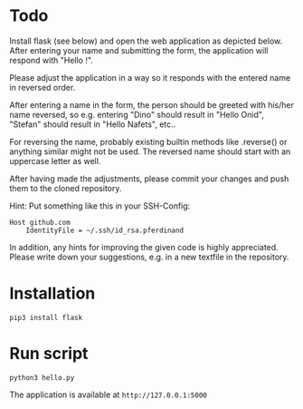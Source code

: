 # Todo

Install flask (see below) and open the web application as depicted below. After entering your name and
submitting the form, the application will respond with "Hello <Name>!".

Please adjust the application in a way so it responds with the entered name in
reversed order. 

After entering a name in the form, the person should be greeted with his/her name
reversed, so e.g. entering "Dino" should result in "Hello Onid", "Stefan" should
result in "Hello Nafets", etc..

For reversing the name, probably existing builtin methods like .reverse() or anything 
similar might not be used. The reversed name should start with an uppercase letter as well.

After having made the adjustments, please commit your changes and push them to the cloned repository.

Hint: Put something like this in your SSH-Config:
```
Host github.com
    IdentityFile = ~/.ssh/id_rsa.pferdinand
```
In addition, any hints for improving the given code is highly appreciated.
Please write down your suggestions, e.g. in a new textfile in the repository. 

# Installation
`pip3 install flask`

# Run script
`python3 hello.py`

The application is available at `http://127.0.0.1:5000`
